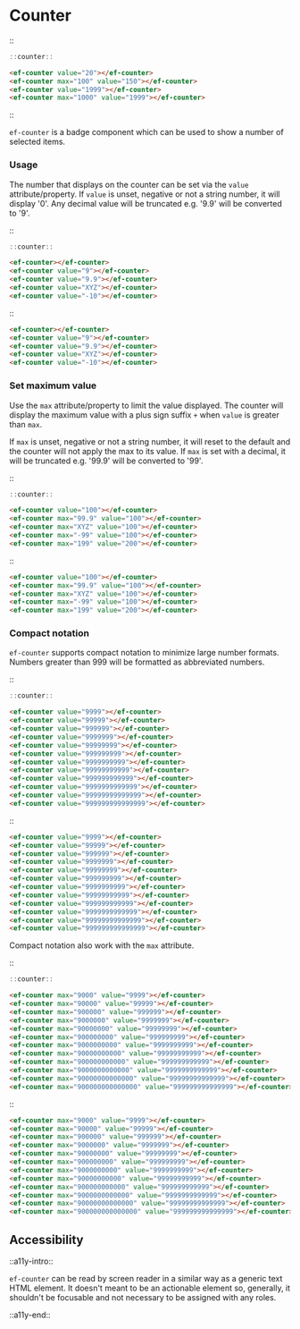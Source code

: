 <!--
type: page
title: Counter
location: ./elements/counter
layout: default
-->

# Counter

::
```javascript
::counter::
```
```html
<ef-counter value="20"></ef-counter>
<ef-counter max="100" value="150"></ef-counter>
<ef-counter value="1999"></ef-counter>
<ef-counter max="1000" value="1999"></ef-counter>
```
::

`ef-counter` is a badge component which can be used to show a number of selected items.

### Usage
The number that displays on the counter can be set via the `value` attribute/property. If `value` is unset, negative or not a string number, it will display '0'. Any decimal value will be truncated e.g. '9.9' will be converted to '9'.

::
```javascript
::counter::
```
```html
<ef-counter></ef-counter>
<ef-counter value="9"></ef-counter>
<ef-counter value="9.9"></ef-counter>
<ef-counter value="XYZ"></ef-counter>
<ef-counter value="-10"></ef-counter>
```
::

```html
<ef-counter></ef-counter>
<ef-counter value="9"></ef-counter>
<ef-counter value="9.9"></ef-counter>
<ef-counter value="XYZ"></ef-counter>
<ef-counter value="-10"></ef-counter>
```
### Set maximum value
Use the `max` attribute/property to limit the value displayed. The counter will display the maximum value with a plus sign suffix `+` when `value` is greater than `max`.

If `max` is unset, negative or not a string number, it will reset to the default and the counter will not apply the max to its value. If `max` is set with a decimal, it will be truncated e.g. '99.9' will be converted to '99'.


::
```javascript
::counter::
```
```html
<ef-counter value="100"></ef-counter>
<ef-counter max="99.9" value="100"></ef-counter>
<ef-counter max="XYZ" value="100"></ef-counter>
<ef-counter max="-99" value="100"></ef-counter>
<ef-counter max="199" value="200"></ef-counter>
```
::

```html
<ef-counter value="100"></ef-counter>
<ef-counter max="99.9" value="100"></ef-counter>
<ef-counter max="XYZ" value="100"></ef-counter>
<ef-counter max="-99" value="100"></ef-counter>
<ef-counter max="199" value="200"></ef-counter>
```

### Compact notation
`ef-counter` supports compact notation to minimize large number formats. Numbers greater than 999 will be formatted as abbreviated numbers.

::
```javascript
::counter::
```
```html
<ef-counter value="9999"></ef-counter>
<ef-counter value="99999"></ef-counter>
<ef-counter value="999999"></ef-counter>
<ef-counter value="9999999"></ef-counter>
<ef-counter value="99999999"></ef-counter>
<ef-counter value="999999999"></ef-counter>
<ef-counter value="9999999999"></ef-counter>
<ef-counter value="99999999999"></ef-counter>
<ef-counter value="999999999999"></ef-counter>
<ef-counter value="9999999999999"></ef-counter>
<ef-counter value="99999999999999"></ef-counter>
<ef-counter value="999999999999999"></ef-counter>
```
::

```html
<ef-counter value="9999"></ef-counter>
<ef-counter value="99999"></ef-counter>
<ef-counter value="999999"></ef-counter>
<ef-counter value="9999999"></ef-counter>
<ef-counter value="99999999"></ef-counter>
<ef-counter value="999999999"></ef-counter>
<ef-counter value="9999999999"></ef-counter>
<ef-counter value="99999999999"></ef-counter>
<ef-counter value="999999999999"></ef-counter>
<ef-counter value="9999999999999"></ef-counter>
<ef-counter value="99999999999999"></ef-counter>
<ef-counter value="999999999999999"></ef-counter>
```

Compact notation also work with the `max` attribute.

::
```javascript
::counter::
```
```html
<ef-counter max="9000" value="9999"></ef-counter>
<ef-counter max="90000" value="99999"></ef-counter>
<ef-counter max="900000" value="999999"></ef-counter>
<ef-counter max="9000000" value="9999999"></ef-counter>
<ef-counter max="90000000" value="99999999"></ef-counter>
<ef-counter max="900000000" value="999999999"></ef-counter>
<ef-counter max="9000000000" value="9999999999"></ef-counter>
<ef-counter max="90000000000" value="99999999999"></ef-counter>
<ef-counter max="900000000000" value="999999999999"></ef-counter>
<ef-counter max="9000000000000" value="9999999999999"></ef-counter>
<ef-counter max="90000000000000" value="99999999999999"></ef-counter>
<ef-counter max="900000000000000" value="999999999999999"></ef-counter>
```
::

```html
<ef-counter max="9000" value="9999"></ef-counter>
<ef-counter max="90000" value="99999"></ef-counter>
<ef-counter max="900000" value="999999"></ef-counter>
<ef-counter max="9000000" value="9999999"></ef-counter>
<ef-counter max="90000000" value="99999999"></ef-counter>
<ef-counter max="900000000" value="999999999"></ef-counter>
<ef-counter max="9000000000" value="9999999999"></ef-counter>
<ef-counter max="90000000000" value="99999999999"></ef-counter>
<ef-counter max="900000000000" value="999999999999"></ef-counter>
<ef-counter max="9000000000000" value="9999999999999"></ef-counter>
<ef-counter max="90000000000000" value="99999999999999"></ef-counter>
<ef-counter max="900000000000000" value="999999999999999"></ef-counter>
```

## Accessibility
::a11y-intro::

`ef-counter` can be read by screen reader in a similar way as a generic text HTML element. It doesn't meant to be an actionable element so, generally, it shouldn't be focusable and not necessary to be assigned with any roles.

::a11y-end::
